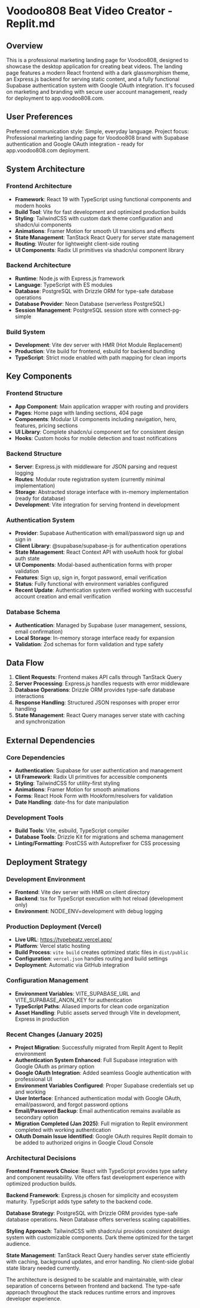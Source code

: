 # Voodoo808 Beat Video Creator - Replit.md

## Overview

This is a professional marketing landing page for Voodoo808, designed to showcase the desktop application for creating beat videos. The landing page features a modern React frontend with a dark glassmorphism theme, an Express.js backend for serving static content, and a fully functional Supabase authentication system with Google OAuth integration. It's focused on marketing and branding with secure user account management, ready for deployment to app.voodoo808.com.

## User Preferences

Preferred communication style: Simple, everyday language.
Project focus: Professional marketing landing page for Voodoo808 brand with Supabase authentication and Google OAuth integration - ready for app.voodoo808.com deployment.

## System Architecture

### Frontend Architecture
- **Framework**: React 19 with TypeScript using functional components and modern hooks
- **Build Tool**: Vite for fast development and optimized production builds
- **Styling**: TailwindCSS with custom dark theme configuration and shadcn/ui components
- **Animations**: Framer Motion for smooth UI transitions and effects
- **State Management**: TanStack React Query for server state management
- **Routing**: Wouter for lightweight client-side routing
- **UI Components**: Radix UI primitives via shadcn/ui component library

### Backend Architecture
- **Runtime**: Node.js with Express.js framework
- **Language**: TypeScript with ES modules
- **Database**: PostgreSQL with Drizzle ORM for type-safe database operations
- **Database Provider**: Neon Database (serverless PostgreSQL)
- **Session Management**: PostgreSQL session store with connect-pg-simple

### Build System
- **Development**: Vite dev server with HMR (Hot Module Replacement)
- **Production**: Vite build for frontend, esbuild for backend bundling
- **TypeScript**: Strict mode enabled with path mapping for clean imports

## Key Components

### Frontend Structure
- **App Component**: Main application wrapper with routing and providers
- **Pages**: Home page with landing sections, 404 page
- **Components**: Modular UI components including navigation, hero, features, pricing sections
- **UI Library**: Complete shadcn/ui component set for consistent design
- **Hooks**: Custom hooks for mobile detection and toast notifications

### Backend Structure
- **Server**: Express.js with middleware for JSON parsing and request logging
- **Routes**: Modular route registration system (currently minimal implementation)
- **Storage**: Abstracted storage interface with in-memory implementation (ready for database)
- **Development**: Vite integration for serving frontend in development

### Authentication System
- **Provider**: Supabase Authentication with email/password sign up and sign in
- **Client Library**: @supabase/supabase-js for authentication operations
- **State Management**: React Context API with useAuth hook for global auth state
- **UI Components**: Modal-based authentication forms with proper validation
- **Features**: Sign up, sign in, forgot password, email verification
- **Status**: Fully functional with environment variables configured
- **Recent Update**: Authentication system verified working with successful account creation and email verification

### Database Schema
- **Authentication**: Managed by Supabase (user management, sessions, email confirmation)
- **Local Storage**: In-memory storage interface ready for expansion
- **Validation**: Zod schemas for form validation and type safety

## Data Flow

1. **Client Requests**: Frontend makes API calls through TanStack Query
2. **Server Processing**: Express.js handles requests with error middleware
3. **Database Operations**: Drizzle ORM provides type-safe database interactions
4. **Response Handling**: Structured JSON responses with proper error handling
5. **State Management**: React Query manages server state with caching and synchronization

## External Dependencies

### Core Dependencies
- **Authentication**: Supabase for user authentication and management
- **UI Framework**: Radix UI primitives for accessible components
- **Styling**: TailwindCSS for utility-first styling
- **Animations**: Framer Motion for smooth animations
- **Forms**: React Hook Form with Hookform/resolvers for validation
- **Date Handling**: date-fns for date manipulation

### Development Tools
- **Build Tools**: Vite, esbuild, TypeScript compiler
- **Database Tools**: Drizzle Kit for migrations and schema management
- **Linting/Formatting**: PostCSS with Autoprefixer for CSS processing

## Deployment Strategy

### Development Environment
- **Frontend**: Vite dev server with HMR on client directory
- **Backend**: tsx for TypeScript execution with hot reload (development only)
- **Environment**: NODE_ENV=development with debug logging

### Production Deployment (Vercel)
- **Live URL**: https://typebeatz.vercel.app/
- **Platform**: Vercel static hosting
- **Build Process**: `vite build` creates optimized static files in `dist/public`
- **Configuration**: `vercel.json` handles routing and build settings
- **Deployment**: Automatic via GitHub integration

### Configuration Management
- **Environment Variables**: VITE_SUPABASE_URL and VITE_SUPABASE_ANON_KEY for authentication
- **TypeScript Paths**: Aliased imports for clean code organization
- **Asset Handling**: Public assets served through Vite in development, Express in production

### Recent Changes (January 2025)
- **Project Migration**: Successfully migrated from Replit Agent to Replit environment
- **Authentication System Enhanced**: Full Supabase integration with Google OAuth as primary option
- **Google OAuth Integration**: Added seamless Google authentication with professional UI
- **Environment Variables Configured**: Proper Supabase credentials set up and working
- **User Interface**: Enhanced authentication modal with Google OAuth, email/password, and forgot password options
- **Email/Password Backup**: Email authentication remains available as secondary option
- **Migration Completed (Jan 2025)**: Full migration to Replit environment completed with working authentication
- **OAuth Domain Issue Identified**: Google OAuth requires Replit domain to be added to authorized origins in Google Cloud Console

### Architectural Decisions

**Frontend Framework Choice**: React with TypeScript provides type safety and component reusability. Vite offers fast development experience with optimized production builds.

**Backend Framework**: Express.js chosen for simplicity and ecosystem maturity. TypeScript adds type safety to the backend code.

**Database Strategy**: PostgreSQL with Drizzle ORM provides type-safe database operations. Neon Database offers serverless scaling capabilities.

**Styling Approach**: TailwindCSS with shadcn/ui provides consistent design system with customizable components. Dark theme optimized for the target audience.

**State Management**: TanStack React Query handles server state efficiently with caching, background updates, and error handling. No client-side global state library needed currently.

The architecture is designed to be scalable and maintainable, with clear separation of concerns between frontend and backend. The type-safe approach throughout the stack reduces runtime errors and improves developer experience.